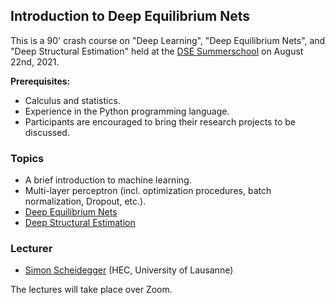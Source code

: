 ## Introduction to Deep Equilibrium Nets

This is a 90' crash course on "Deep Learning", "Deep Equilibrium Nets", and "Deep Structural Estimation" held at the [DSE Summerschool](https://dseconf.org/dse2021#) on August 22nd, 2021.


**Prerequisites:** 

* Calculus and statistics. 
* Experience in the Python programming language.
* Participants are encouraged to bring their research projects to be discussed.

### Topics
* A brief introduction to machine learning.
* Multi-layer perceptron (incl. optimization procedures, batch normalization, Dropout, etc.). 
* [Deep Equilibrium Nets](https://github.com/sischei/DeepEquilibriumNets)
* [Deep Structural Estimation](https://github.com/DeepStructuralEstimation/OptionPricing)

### Lecturer
* [Simon Scheidegger](https://sites.google.com/site/simonscheidegger/) (HEC, University of Lausanne)


The lectures will take place over Zoom.
